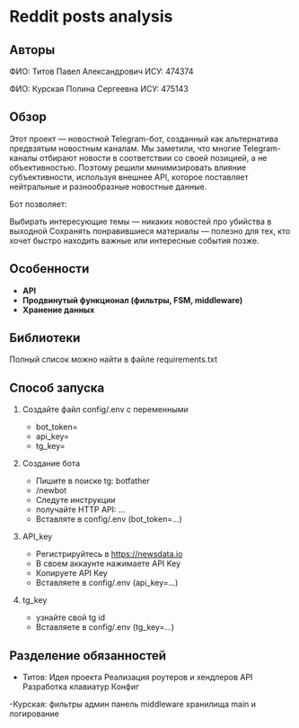 # Reddit posts analysis

## Авторы
ФИО: Титов Павел Александрович
ИСУ: 474374

ФИО: Курская Полина Сергеевна
ИСУ: 475143

## Обзор
Этот проект — новостной Telegram-бот, созданный как альтернатива предвзятым новостным каналам.
Мы заметили, что многие Telegram-каналы отбирают новости в соответствии со своей позицией, а не объективностью. Поэтому решили минимизировать влияние субъективности, используя внешнее API, которое поставляет нейтральные и разнообразные новостные данные.

Бот позволяет:

Выбирать интересующие темы — никаких новостей про убийства в выходной
Сохранять понравившиеся материалы — полезно для тех, кто хочет быстро находить важные или интересные события позже.


## Особенности
- **API**
- **Продвинутый функционал (фильтры, FSM, middleware)**
- **Хранение данных**
## Библиотеки

Полный список можно найти в файле requirements.txt

## Способ запуска
1) Создайте файл config/.env с переменными
   - bot_token=
   - api_key=
   - tg_key=
2) Cоздание бота
    - Пишите в поиске tg: botfather
    - /newbot
    - Следуте инструкции
    - получайте HTTP API: ...
    - Вставляте в config/.env (bot_token=...)

3) API_key
    - Регистрируйтесь в https://newsdata.io
    - В своем аккаунте нажимаете API Key
    - Копируете API Key
    - Вставляете в config/.env (api_key=...)

4) tg_key
   - узнайте свой tg id
   - Вставляете в config/.env (tg_key=...)
  
## Разделение обязанностей
- Титов:
Идея проекта
Реализация роутеров и хендлеров
API
Разработка клавиатур
Конфиг

-Курская:
фильтры
админ панель
middleware
хранилища
main и логирование

